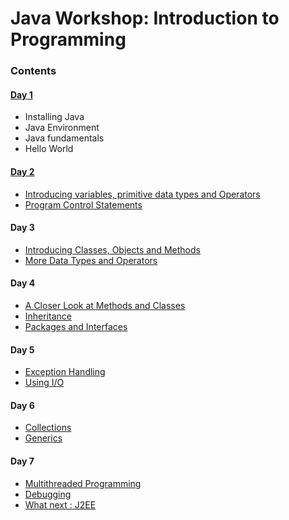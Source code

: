 # Java Workshop: Introduction to Programming

### Contents
#### [Day 1](https://github.com/UTDallasCSO/content/blob/master/java/java_day1.mdown)
* Installing Java
* Java Environment
* Java fundamentals
* Hello World

#### [Day 2](https://github.com/UTDallasCSO/content/blob/master/java/java_day2.mdown)
* [Introducing variables, primitive data types and Operators]()
* [Program Control Statements]()

#### Day 3
* [Introducing Classes, Objects and Methods]()
* [More Data Types and Operators]()

#### Day 4
* [A Closer Look at Methods and Classes]()
* [Inheritance]()
* [Packages and Interfaces]()

#### Day 5
* [Exception Handling]()
* [Using I/O]()

#### Day 6
* [Collections]()
* [Generics](#generics)

#### Day 7
* [Multithreaded Programming]()
* [Debugging]()
* [What next : J2EE]()
